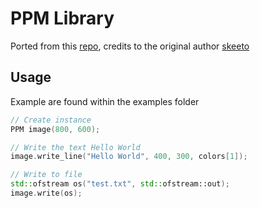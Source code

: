 # PPM Library

Ported from this [repo](https://github.com/skeeto/sort-circle), credits to the original author [skeeto](https://github.com/skeeto)

## Usage

Example are found within the examples folder

```cpp
// Create instance
PPM image(800, 600);

// Write the text Hello World
image.write_line("Hello World", 400, 300, colors[1]);

// Write to file
std::ofstream os("test.txt", std::ofstream::out);
image.write(os);
```
